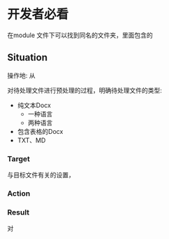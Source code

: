 # 开发者必看

在module 文件下可以找到同名的文件夹，里面包含的

## Situation

操作地: 从

对待处理文件进行预处理的过程，明确待处理文件的类型: 

- 纯文本Docx
    - 一种语言
    - 两种语言
- 包含表格的Docx
- TXT、MD

### Target

与目标文件有关的设置，

### Action

### Result

对
